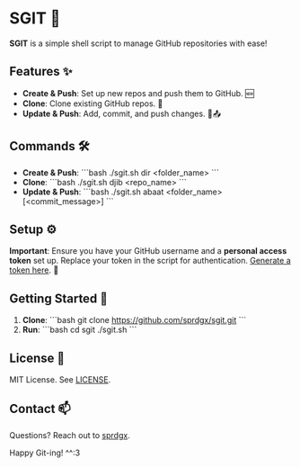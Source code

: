 # SGIT 🚀

**SGIT** is a simple shell script to manage GitHub repositories with ease!

## Features ✨
- **Create & Push**: Set up new repos and push them to GitHub. 🆕
- **Clone**: Clone existing GitHub repos. 🔄
- **Update & Push**: Add, commit, and push changes. 🔄📤

## Commands 🛠️
- **Create & Push**:
  \`\`\`bash
  ./sgit.sh dir <folder_name>
  \`\`\`
- **Clone**:
  \`\`\`bash
  ./sgit.sh djib <repo_name>
  \`\`\`
- **Update & Push**:
  \`\`\`bash
  ./sgit.sh abaat <folder_name> [<commit_message>]
  \`\`\`

## Setup ⚙️

**Important**: Ensure you have your GitHub username and a **personal access token** set up. Replace your token in the script for authentication. [Generate a token here](https://github.com/settings/tokens). 🔑

## Getting Started 🚀
1. **Clone**:
   \`\`\`bash
   git clone https://github.com/sprdgx/sgit.git
   \`\`\`
2. **Run**:
   \`\`\`bash
   cd sgit
   ./sgit.sh <command> <args>
   \`\`\`

## License 📜
MIT License. See [LICENSE](LICENSE).

## Contact 📫
Questions? Reach out to [sprdgx](mailto:spardagx@gmail.com).

Happy Git-ing! ^^:3 
